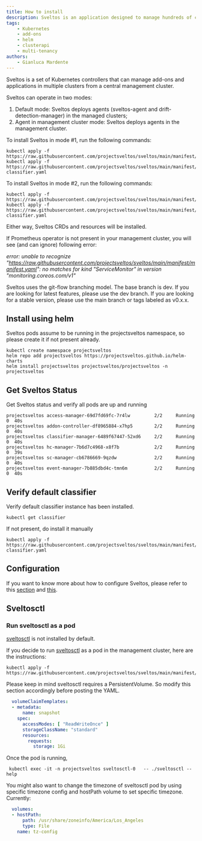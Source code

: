 ```yaml
---
title: How to install
description: Sveltos is an application designed to manage hundreds of clusters by providing declarative cluster APIs. Learn here how to install Sveltos.
tags:
    - Kubernetes
    - add-ons
    - helm
    - clusterapi
    - multi-tenancy
authors:
    - Gianluca Mardente
---
```


Sveltos is a set of Kubernetes controllers that can manage add-ons and applications in multiple clusters from a central management cluster.

Sveltos can operate in two modes:

1. Default mode: Sveltos deploys agents (sveltos-agent and drift-detection-manager) in the managed clusters;
2. Agent in management cluster mode: Sveltos deploys agents in the management cluster.

To install Sveltos in mode #1, run the following commands:

```
kubectl apply -f https://raw.githubusercontent.com/projectsveltos/sveltos/main/manifest/manifest.yaml
kubectl apply -f https://raw.githubusercontent.com/projectsveltos/sveltos/main/manifest/default-classifier.yaml
```

To install Sveltos in mode #2, run the following commands:

```
kubectl apply -f https://raw.githubusercontent.com/projectsveltos/sveltos/main/manifest/agents_in_mgmt_cluster_manifest.yaml
kubectl apply -f https://raw.githubusercontent.com/projectsveltos/sveltos/main/manifest/default-classifier.yaml
```

Either way,  Sveltos CRDs and resources will be installed.

If Prometheus operator is not present in your management cluster, you will see (and can ignore) following error:

*error: unable to recognize "https://raw.githubusercontent.com/projectsveltos/sveltos/main/manifest/manifest.yaml": no matches for kind "ServiceMonitor" in version "monitoring.coreos.com/v1"*

Sveltos uses the git-flow branching model. The base branch is dev. If you are looking for latest features, please use the dev branch. If you are looking for a stable version, please use the main branch or tags labeled as v0.x.x.

## Install using helm

Sveltos pods assume to be running in the projectsveltos namespace, so please create it if not present already.

```
kubectl create namespace projectsveltos
helm repo add projectsveltos https://projectsveltos.github.io/helm-charts
helm install projectsveltos projectsveltos/projectsveltos -n projectsveltos
```

## Get Sveltos Status​

Get Sveltos status and verify all pods are up and running

```
projectsveltos access-manager-69d7fd69fc-7r4lw         2/2     Running   0  40s
projectsveltos addon-controller-df8965884-x7hp5        2/2     Running   0  40s
projectsveltos classifier-manager-6489f67447-52xd6     2/2     Running   0  40s
projectsveltos hc-manager-7b6d7c4968-x8f7b             2/2     Running   0  39s
projectsveltos sc-manager-cb6786669-9qzdw              2/2     Running   0  40s
projectsveltos event-manager-7b885dbd4c-tmn6m          2/2     Running   0  40s
```

## Verify default classifier

Verify default classifier instance has been installed. 

```
kubectl get classifier
```

If not present, do install it manually

```
kubectl apply -f https://raw.githubusercontent.com/projectsveltos/sveltos/main/manifest/default-classifier.yaml
```

## Configuration

If you want to know more about how to configure Sveltos, please refer to this [section](addons.md#sveltos-manager-controller-configuration) and [this](labels_management.md#classifier-controller-configuration).

## Sveltosctl

### Run sveltosctl as a pod
[sveltosctl](https://github.com/projectsveltos/sveltosctl "Sveltos CLI") is not installed by default. 

If you decide to run [sveltosctl](https://github.com/projectsveltos/sveltosctl "Sveltos CLI") as a pod in the management cluster, here are the instructions:

```
kubectl apply -f https://raw.githubusercontent.com/projectsveltos/sveltos/main/manifest/sveltosctl_manifest.yaml
```

Please keep in mind sveltosctl requires a PersistentVolume. So modify this section accordingly before posting the YAML.

```yaml
  volumeClaimTemplates:
  - metadata:
      name: snapshot
    spec:
      accessModes: [ "ReadWriteOnce" ]
      storageClassName: "standard"
      resources:
        requests:
          storage: 1Gi
```

Once the pod is running,
```
 kubectl exec -it -n projectsveltos sveltosctl-0   -- ./sveltosctl --help
```

You might also want to change the timezone of sveltosctl pod by using specific timezone config and hostPath volume to set specific timezone. Currently:

```yaml
  volumes:
  - hostPath:
      path: /usr/share/zoneinfo/America/Los_Angeles
      type: File
    name: tz-config
```
